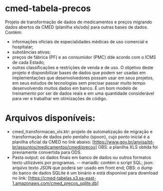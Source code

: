 # cmed-tabela-precos
Projeto de transformação de dados de medicamentos e preços migrando dados abertos da CMED (planilha xls/ods) para outras bases de dados.
Contém:
- informações oficiais de especialidades médicas de uso comercial e hospitalar;
- substâncias ativas;
- preços de fábrica (PF) e ao consumidor (PMC) dde acordo com o ICMS de cada Estado;
- outras classificações e restrições de venda e de uso.
O objetivo deste projeto é disponibilizar bases de dados que podem ser usadas em implementações que desenvolvedores possam usar em seus projetos, em seus estudos de tecnologias sem precisar passar muito tempo desenvolvendo muitos dados em banco. É um bom modelo de treinamento por ser de dados reais e em uma quantidade considerável para ver e trabalhar em otimizações de código.

# Arquivos disponíveis:
- cmed_transformacao_xls.ktr: projeto de automatização de migração e transformação de dados pelo pentaho (spoon), cujo ponto inicial é a planilha oficial da CMED no link abaixo:
[https://www.gov.br/anvisa/pt-br/assuntos/medicamentos/cmed/precos]
OBS: a planilha XLS obtida foi previamente convertida para ODS.
- Pasta output: os dados finais em banco de dados ou outros formatos texto utilizáveis por programas.
-- mariadb: contém o script SQL;
  json: arquivo texto JSON que poderá ser usado em front end;
OBS: o dump do banco de dados SQLite é um binário e está disponível para download no link:
[https://cmed-tabelas.s3.sa-east-1.amazonaws.com/cmed_precos_sqlite.db]

